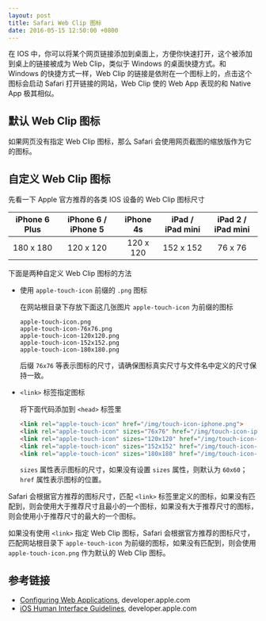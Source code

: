 ```yaml
---
layout: post
title: Safari Web Clip 图标
date: 2016-05-15 12:50:00 +0800
---
```


在 IOS 中，你可以将某个网页链接添加到桌面上，方便你快速打开，这个被添加到桌上的链接被成为 Web Clip，类似于 Windows 的桌面快捷方式。和 Windows 的快捷方式一样，Web Clip 的链接是依附在一个图标上的，点击这个图标会启动 Safari 打开链接的网站，Web Clip 使的 Web App 表现的和 Native App 极其相似。

<!--excerpt-->


## 默认 Web Clip 图标

如果网页没有指定 Web Clip 图标，那么 Safari 会使用网页截图的缩放版作为它的图标。


## 自定义 Web Clip 图标

先看一下 Apple 官方推荐的各类 IOS 设备的 Web Clip 图标尺寸

| iPhone 6 Plus | iPhone 6 / iPhone 5 | iPhone 4s | iPad / iPad mini | iPad 2 / iPad mini |
| :-----------: | :-----------------: | :-------: | :--------------: | :----------------: |
| 180 x 180     | 120 x 120           | 120 x 120 | 152 x 152        | 76 x 76            |

下面是两种自定义 Web Clip 图标的方法

* 使用 `apple-touch-icon` 前缀的 `.png` 图标

  在网站根目录下存放下面这几张图片 `apple-touch-icon` 为前缀的图标

  ```shell
  apple-touch-icon.png
  apple-touch-icon-76x76.png
  apple-touch-icon-120x120.png
  apple-touch-icon-152x152.png
  apple-touch-icon-180x180.png
  ```

  后缀 `76x76` 等表示图标的尺寸，请确保图标真实尺寸与文件名中定义的尺寸保持一致。

* `<link>` 标签指定图标

  将下面代码添加到 `<head>` 标签里

  ```html
  <link rel="apple-touch-icon" href="/img/touch-icon-iphone.png">
  <link rel="apple-touch-icon" sizes="76x76" href="/img/touch-icon-ipad.png">
  <link rel="apple-touch-icon" sizes="120x120" href="/img/touch-icon-iphone-retina.png">
  <link rel="apple-touch-icon" sizes="152x152" href="/img/touch-icon-ipad-retina.png">
  <link rel="apple-touch-icon" sizes="180x180" href="/img/touch-icon-iphone-plus-retina.png">
  ```

  `sizes` 属性表示图标的尺寸，如果没有设置 `sizes` 属性，则默认为 `60x60`；`href` 属性表示图标的位置。

Safari 会根据官方推荐的图标尺寸，匹配 `<link>` 标签里定义的图标，如果没有匹配到，则会使用大于推荐尺寸且最小的一个图标，如果没有大于推荐尺寸的图标，则会使用小于推荐尺寸的最大的一个图标。

如果没有使用 `<link>` 指定 Web Clip 图标，Safari 会根据官方推荐的图标尺寸，匹配网站根目录下 `apple-touch-icon` 为前缀的图标，如果没有匹配到，则会使用 `apple-touch-icon.png` 作为默认的 Web Clip 图标。


## 参考链接

* [Configuring Web Applications](https://developer.apple.com/library/iad/documentation/AppleApplications/Reference/SafariWebContent/ConfiguringWebApplications/ConfiguringWebApplications.html#//apple_ref/doc/uid/TP40002051-CH3-SW4), developer.apple.com
* [iOS Human Interface Guidelines](https://developer.apple.com/library/iad/documentation/UserExperience/Conceptual/MobileHIG/IconMatrix.html#//apple_ref/doc/uid/TP40006556-CH27), developer.apple.com
